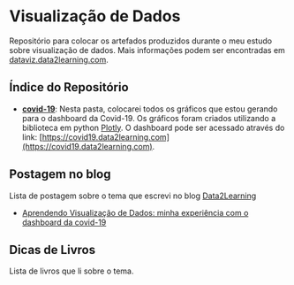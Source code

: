 # Visualização de Dados

Repositório para colocar os artefados produzidos durante o meu estudo sobre visualização de dados. Mais informações podem ser encontradas em [dataviz.data2learning.com](https://dataviz.data2learning.com).

## Índice do Repositório

- **[covid-19](covid19/)**: Nesta pasta, colocarei todos os gráficos que estou gerando para o dashboard da Covid-19. Os gráficos foram criados utilizando a biblioteca em python [Plotly](https://plotly.com/python/). O dashboard pode ser acessado através do link: [https://covid19.data2learning.com](https://covid19.data2learning.com).

## Postagem no blog

Lista de postagem sobre  o tema que escrevi no blog [Data2Learning](https://www.data2learning.com)

* [Aprendendo Visualização de Dados: minha experiência com o dashboard da covid-19](https://www.data2learning.com/aprendendo-visualizacao-de-dados-minha-experiencia-com-o-dashboard-da-covid-19/)

## Dicas de Livros

Lista de livros que li sobre o tema.

